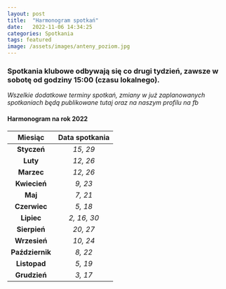 ```yaml
---
layout: post
title:  "Harmonogram spotkań"
date:   2022-11-06 14:34:25
categories: Spotkania
tags: featured
image: /assets/images/anteny_poziom.jpg
---
```

### Spotkania klubowe odbywają się co drugi tydzień, zawsze w sobotę od godziny 15:00 (czasu lokalnego).


*Wszelkie dodatkowe terminy spotkań, zmiany w już zaplanowanych spotkaniach będą publikowane tutaj oraz na naszym profilu na fb*


#### Harmonogram na rok 2022

| **Miesiąc**       | **Data spotkania** |
|:-----------------:|:------------------:|
| **Styczeń**       | *15, 29*           |
| **Luty**          | *12, 26*           |
| **Marzec**        | *12, 26*           |
| **Kwiecień**      | *9, 23*            |
| **Maj**           | *7, 21*            |
| **Czerwiec**      | *5, 18*            |
| **Lipiec**        | *2, 16, 30*        |
| **Sierpień**      | *20, 27*           |
| **Wrzesień**      | *10, 24*           |
| **Październik**   | *8, 22*            |
| **Listopad**      | *5, 19*            |
| **Grudzień**      | *3, 17*            |
